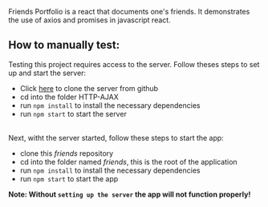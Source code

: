 Friends Portfolio is a react that documents one's friends. It demonstrates the use of axios and promises in javascript react.

## How to manually test:
Testing this project requires access to the server. Follow theses steps to set up and start the server:
- Click [here](https://github.com/chingsley/HTTP-AJAX) to clone the server from github
- cd into the folder HTTP-AJAX
- run `npm install` to install the necessary dependencies
- run `npm start` to start the server<br /><br />

Next, witht the server started, follow these steps to start the app:
- clone this *friends* repository
- cd into the folder named *friends*, this is the root of the application
- run `npm install` to install the necessary dependencies
- run `npm start` to start the app



**Note: Without `setting up the server` the app will not function properly!**

